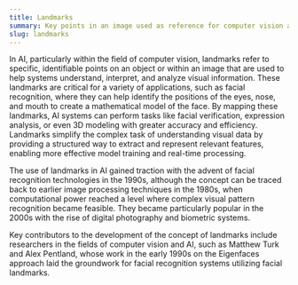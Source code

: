 ```yaml
---
title: Landmarks
summary: Key points in an image used as reference for computer vision and AI systems to understand and manipulate visual data.
slug: landmarks
---
```


In AI, particularly within the field of computer vision, landmarks refer to specific, identifiable points on an object or within an image that are used to help systems understand, interpret, and analyze visual information. These landmarks are critical for a variety of applications, such as facial recognition, where they can help identify the positions of the eyes, nose, and mouth to create a mathematical model of the face. By mapping these landmarks, AI systems can perform tasks like facial verification, expression analysis, or even 3D modeling with greater accuracy and efficiency. Landmarks simplify the complex task of understanding visual data by providing a structured way to extract and represent relevant features, enabling more effective model training and real-time processing.

The use of landmarks in AI gained traction with the advent of facial recognition technologies in the 1990s, although the concept can be traced back to earlier image processing techniques in the 1980s, when computational power reached a level where complex visual pattern recognition became feasible. They became particularly popular in the 2000s with the rise of digital photography and biometric systems.

Key contributors to the development of the concept of landmarks include researchers in the fields of computer vision and AI, such as Matthew Turk and Alex Pentland, whose work in the early 1990s on the Eigenfaces approach laid the groundwork for facial recognition systems utilizing facial landmarks.